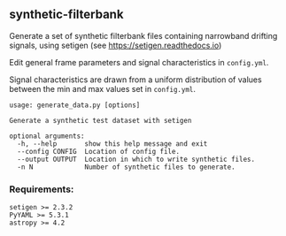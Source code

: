 ## synthetic-filterbank

Generate a set of synthetic filterbank files containing narrowband drifting 
signals, using setigen (see https://setigen.readthedocs.io)  

Edit general frame parameters and signal characteristics in `config.yml`.  

Signal characteristics are drawn from a uniform distribution of values between
 the min and max values set in `config.yml`.

```
usage: generate_data.py [options]

Generate a synthetic test dataset with setigen

optional arguments:
  -h, --help       show this help message and exit
  --config CONFIG  Location of config file.
  --output OUTPUT  Location in which to write synthetic files.
  -n N             Number of synthetic files to generate.

```

### Requirements:

```
setigen >= 2.3.2
PyYAML >= 5.3.1
astropy >= 4.2
```